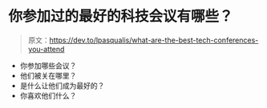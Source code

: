 # 你参加过的最好的科技会议有哪些？

> 原文：<https://dev.to/lpasqualis/what-are-the-best-tech-conferences-you-attend>

*   你参加哪些会议？
*   他们被关在哪里？
*   是什么让他们成为最好的？
*   你喜欢他们什么？